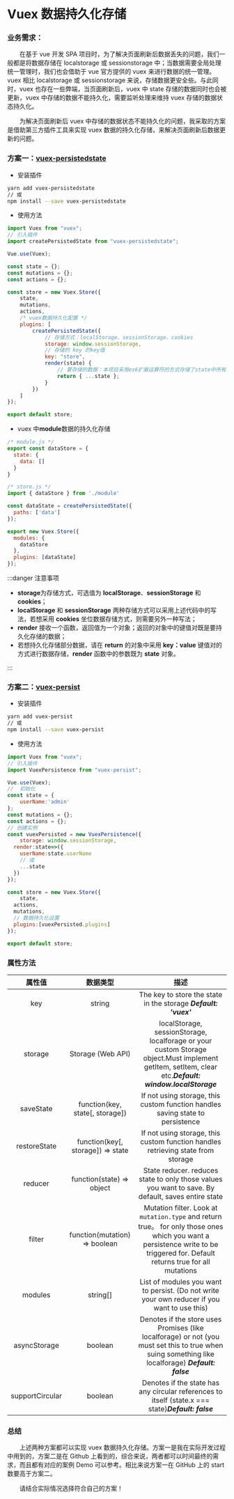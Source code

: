 # Vuex 数据持久化存储

### 业务需求：

&emsp;&emsp;在基于 vue 开发 SPA 项目时，为了解决页面刷新后数据丢失的问题，我们一般都是将数据存储在 localstorage 或 sessionstorage 中；当数据需要全局处理统一管理时，我们也会借助于 vue 官方提供的 vuex 来进行数据的统一管理。vuex 相比 localstorage 或 sessionstorage 来说，存储数据更安全些。与此同时，vuex 也存在一些弊端，当页面刷新后，vuex 中 state 存储的数据同时也会被更新，vuex 中存储的数据不能持久化，需要监听处理来维持 vuex 存储的数据状态持久化。

&emsp;&emsp;为解决页面刷新后 vuex 中存储的数据状态不能持久化的问题，我采取的方案是借助第三方插件工具来实现 vuex 数据的持久化存储，来解决页面刷新后数据更新的问题。

### 方案一：[**vuex-persistedstate**](https://github.com/robinvdvleuten/vuex-persistedstate#readme)

-   安装插件

```bash title="插件安装"
yarn add vuex-persistedstate
// 或
npm install --save vuex-persistedstate
```

-   使用方法

```javascript title="代码示例"
import Vuex from "vuex";
// 引入插件
import createPersistedState from "vuex-persistedstate";

Vue.use(Vuex);

const state = {};
const mutations = {};
const actions = {};

const store = new Vuex.Store({
	state,
	mutations,
	actions,
	/* vuex数据持久化配置 */
	plugins: [
		createPersistedState({
			// 存储方式：localStorage、sessionStorage、cookies
			storage: window.sessionStorage,
			// 存储的 key 的key值
			key: "store",
			render(state) {
				// 要存储的数据：本项目采用es6扩展运算符的方式存储了state中所有的数据
				return { ...state };
			}
		})
	]
});

export default store;
```

-   vuex 中**module**数据的持久化存储

```javascript title="代码示例"
/* module.js */
export const dataStore = {
  state: {
    data: []
  }
}

/* store.js */
import { dataStore } from './module'

const dataState = createPersistedState({
  paths: ['data']
});

export new Vuex.Store({
  modules: {
    dataStore
  },
  plugins: [dataState]
});
```

:::danger 注意事项

-   **storage**为存储方式，可选值为 **localStorage**、**sessionStorage** 和 **cookies**；
-   **localStorage** 和 **sessionStorage** 两种存储方式可以采用上述代码中的写法，若想采用 **cookies** 坐位数据存储方式，则需要另外一种写法；
-   **render** 接收一个函数，返回值为一个对象；返回的对象中的键值对既是要持久化存储的数据；
-   若想持久化存储部分数据，请在 **return** 的对象中采用 **key：value** 键值对的方式进行数据存储，**render** 函数中的参数既为 **state** 对象。

:::

### 方案二：[vuex-persist](https://github.com/championswimmer/vuex-persist#readme)

-   安装插件

```bash title="安装插件"
yarn add vuex-persist
// 或
npm install --save vuex-persist
```

-   使用方法

```javascript title="代码示例"
import Vuex from "vuex";
// 引入插件
import VuexPersistence from "vuex-persist";

Vue.use(Vuex);
//  初始化
const state = {
	userName:'admin'
};
const mutations = {};
const actions = {};
// 创建实例
const vuexPersisted = new VuexPersistence({
	storage: window.sessionStorage,
  render:state=>({
  	userName:state.userName
    // 或
    ...state
  })
});

const store = new Vuex.Store({
	state,
  actions,
  mutations,
  // 数据持久化设置
  plugins:[vuexPersisted.plugins]
});

export default store;
```

### 属性方法

|   **属性值**    |           **数据类型**            |                                                                                   **描述**                                                                                    |
| :-------------: | :-------------------------------: | :---------------------------------------------------------------------------------------------------------------------------------------------------------------------------: |
|       key       |              string               |                                                        The key to store the state in the storage _**Default: 'vuex'**_                                                        |
|     storage     |         Storage (Web API)         |             localStorage, sessionStorage, localforage or your custom Storage object.Must implement getItem, setItem, clear etc._**Default: window.localStorage**_             |
|    saveState    |  function(key, state[, storage])  |                                                If not using storage, this custom function handles saving state to persistence                                                 |
|  restoreState   | function(key[, storage]) => state |                                               If not using storage, this custom function handles retrieving state from storage                                                |
|     reducer     |     function(state) => object     |                                      State reducer. reduces state to only those values you want to save. By default, saves entire state                                       |
|     filter      |   function(mutation) => boolean   | Mutation filter. Look at `mutation.type` and return true。 for only those ones which you want a persistence write to be triggered for. Default returns true for all mutations |
|     modules     |             string[]              |                                         List of modules you want to persist. (Do not write your own reducer if you want to use this)                                          |
|  asyncStorage   |              boolean              |              Denotes if the store uses Promises (like localforage) or not (you must set this to true when suing something like localforage) _**Default: false**_              |
| supportCircular |              boolean              |                                      Denotes if the state has any circular references to itself (state.x === state)_**Default: false**_                                       |

### 总结

&emsp;&emsp;上述两种方案都可以实现 vuex 数据持久化存储。方案一是我在实际开发过程中用到的，方案二是在 Github 上看到的，综合来说，两者都可以时间最终的需求，而且都有对应的案例 Demo 可以参考。相比来说方案一在 GitHub 上的 start 数要高于方案二。

&emsp;&emsp;请结合实际情况选择符合自己的方案！
